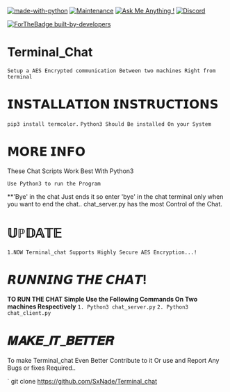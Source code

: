 [![made-with-python](https://img.shields.io/badge/Made%20with-Python-1f425f.svg)](https://www.python.org/)
[![Maintenance](https://img.shields.io/badge/Maintained%3F-yes-green.svg)](https://github.com/SxNade)
[![Ask Me Anything !](https://img.shields.io/badge/Ask%20me-anything-1abc9c.svg)](https://github.com/SxNade)
[![Discord](https://img.shields.io/discord/591914197219016707.svg?label=&logo=discord&logoColor=ffffff&color=7389D8&labelColor=6A7EC2)](https://github.com/SxNade)


[![ForTheBadge built-by-developers](http://ForTheBadge.com/images/badges/built-by-developers.svg)](https://github.com/SxNade)

# Terminal_Chat
`Setup a AES Encrypted communication Between two machines Right from terminal`

# 𝗜𝗡𝗦𝗧𝗔𝗟𝗟𝗔𝗧𝗜𝗢𝗡 𝗜𝗡𝗦𝗧𝗥𝗨𝗖𝗧𝗜𝗢𝗡𝗦
`pip3 install termcolor.`
 `Python3 Should Be installed On your System`

# 𝗠𝗢𝗥𝗘 𝗜𝗡𝗙𝗢

These Chat Scripts Work Best With Python3

`Use Python3 to run the Program`

**'Bye' in the chat Just ends it so enter 'bye' in the chat terminal only when you want to end the chat..
chat_server.py has the most Control of the Chat.

# 𝕌ℙ𝔻𝔸𝕋𝔼
`1.NOW Terminal_chat Supports Highly Secure AES Encryption...!`

# 𝙍𝙐𝙉𝙉𝙄𝙉𝙂 𝙏𝙃𝙀 𝘾𝙃𝘼𝙏!

**TO RUN THE CHAT Simple Use the Following Commands On Two machines Respectively**
`1. Python3 chat_server.py`
`2. Python3 chat_client.py`

# 𝑴𝑨𝑲𝑬_𝑰𝑻_𝑩𝑬𝑻𝑻𝑬𝑹
To make Terminal_chat Even Better Contribute to it Or use and Report Any Bugs or fixes Required..

` git clone https://github.com/SxNade/Terminal_chat
